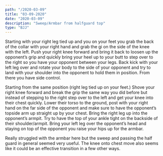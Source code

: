 ```yaml
---
path: "/2020-03-09"
title: "03-09-2020"
date: "2020-03-09"
description: "Sweep/Armbar from halfguard top"
type: "BJJ"
---
```


Starting with your right leg tied up and you on your feet you grab the back of the collar with your right hand and grab the gi on the side of the knee with the left. Push your right knee forward and bring it back to loosen up the opponent’s grip and quickly bring your heel up to your butt to step over to the right so you have your opponent between your legs. Back kick with your left leg over and rotate your body to the side of your opponent and try to land with your shoulder into the opponent to hold them in position. From there you have side control.

Starting from the same position (right leg tied up on your feet.) Shove your right knee forward and break the grip the same way you did before but instead of stepping to the right step over to the left and get your knee into their chest quickly. Lower their torso to the ground, post with your right hand on the far side of the opponent and make sure to have the opponent’s topside arm up straight up by your chest. Bring the right leg up into the opponent’s armpit. Try to have the top of your ankle tight on the backside of their shoulder/armpit. Bring your left leg over the opponent’s head and staying on top of the opponent you raise your hips up for the armbar.

Really struggled with the armbar here but the sweep and passing the half guard in general seemed very useful. The knee onto chest move also seems like it could be an effective transition in a few other ways.
